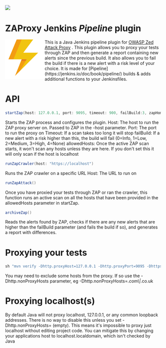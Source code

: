 <img src="https://i.imgur.com/WtTwQtt.png">


# ZAProxy Jenkins _Pipeline_ plugin


<img align="left" src='/src/main/webapp/logo.png'>
This is a Java Jenkins pipeline plugin for <a href="https://www.owasp.org/index.php/OWASP_Zed_Attack_Proxy_Project">OWASP Zed Attack Proxy</a> . This plugin allows you to proxy your tests through ZAP and then generate a report containing new alerts since the previous build. It also allows you to fail the build if there is a new alert with a risk level of your choice. It is made for [Pipeline](https://jenkins.io/doc/book/pipeline/) builds & adds additional functions to your Jenkinsfiles.

<br>
     
# API
```groovy
startZap(host: 127.0.0.1, port: 9095, timeout: 900, failBuild:3, zapHome: "/opt/zaproxy", allowedHosts:['10.0.0.1'])
```

Starts the ZAP process and configures the plugin. 
Host: The host to run the ZAP proxy server on. Passed to ZAP in the -host parameter.
Port: The port to run the proxy on
Timeout: If a scan takes too long it will stop
failBuild: If a new alert with a risk higher than this, the build will fail (0=Info, 1=Low, 2=Medium, 3=High, 4=None)
allowedHosts: Once the active ZAP scan starts, it won't scan any hosts unless they are here. If you don't set this it will only scan if the host is localhost



```groovy
runZapCrawler(host: "https://localhost")
```

Runs the ZAP crawler on a specific URL
Host: The URL to run on



```groovy
runZapAttack()
```
Once you have proxied your tests through ZAP or ran the crawler, this function runs an active scan on all the hosts that have been provided in the allowedHosts parameter in startZap.



```groovy
archiveZap()
```

Reads the alerts found by ZAP, checks if there are any new alerts that are higher than the failBuild parameter (and fails the build if so), and generates a report with differences.




# Proxying your tests
```groovy
sh "mvn verify -Dhttp.proxyHost=127.0.0.1 -Dhttp.proxyPort=9095 -Dhttps.proxyHost=127.0.0.1 -Dhttps.proxyPort=9095"
```

You may need to exclude some hosts from the proxy. If so use the -Dhttp.nonProxyHosts parameter, eg -Dhttp.nonProxyHosts=*.com\\|*.co.uk

# Proxying localhost(s)
By default Java will not proxy localhost, 127.0.0.1, or any common loopback addresses. There is no way to disable this unless you set -Dhttp.nonProxyHosts= (empty). This means it's impossible to proxy just localhost without editing project code. You can mitigate this by changing your applications host to localhost.localdomain, which isn't checked by Java 
